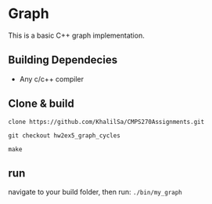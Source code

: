 # Graph

This is a basic C++ graph  implementation.

## Building Dependecies

- Any c/c++ compiler
## Clone & build

``clone https://github.com/KhalilSa/CMPS270Assignments.git``

``git checkout hw2ex5_graph_cycles``

``make``

## run
navigate to your build folder, then run:
``./bin/my_graph``
